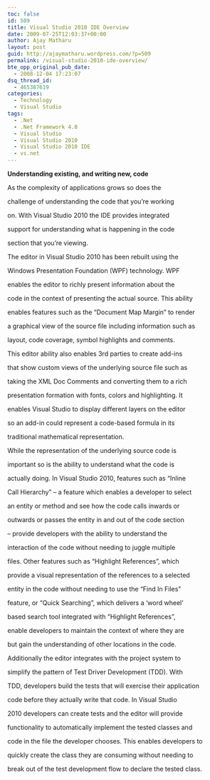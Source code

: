 ```yaml
---
toc: false
id: 509
title: Visual Studio 2010 IDE Overview
date: 2009-07-25T12:03:37+00:00
author: Ajay Matharu
layout: post
guid: http://ajaymatharu.wordpress.com/?p=509
permalink: /visual-studio-2010-ide-overview/
bte_opp_original_pub_date:
  - 2008-12-04 17:23:07
dsq_thread_id:
  - 465387619
categories:
  - Technology
  - Visual Studio
tags:
  - .Net
  - .Net Framework 4.0
  - Visual Studio
  - Visual Studio 2010
  - Visual Studio 2010 IDE
  - vs.net
---
```

**Understanding existing, and writing new, code**

As the complexity of applications grows so does the
  
challenge of understanding the code that you’re working
  
on. With Visual Studio 2010 the IDE provides integrated
  
support for understanding what is happening in the code
  
section that you’re viewing.

The editor in Visual Studio 2010 has been rebuilt using the
  
Windows Presentation Foundation (WPF) technology. WPF
  
enables the editor to richly present information about the
  
code in the context of presenting the actual source. This ability
  
enables features such as the “Document Map Margin” to render
  
a graphical view of the source file including information such as
  
layout, code coverage, symbol highlights and comments.

This editor ability also enables 3rd parties to create add-ins
  
that show custom views of the underlying source file such as
  
taking the XML Doc Comments and converting them to a rich
  
presentation formation with fonts, colors and highlighting. It
  
enables Visual Studio to display different layers on the editor
  
so an add-in could represent a code-based formula in its
  
traditional mathematical representation.

While the representation of the underlying source code is
  
important so is the ability to understand what the code is
  
actually doing. In Visual Studio 2010, features such as “Inline
  
Call Hierarchy” &#8211; a feature which enables a developer to select
  
an entity or method and see how the code calls inwards or
  
outwards or passes the entity in and out of the code section
  
&#8211; provide developers with the ability to understand the
  
interaction of the code without needing to juggle multiple
  
files. Other features such as “Highlight References”, which
  
provide a visual representation of the references to a selected
  
entity in the code without needing to use the “Find In Files”
  
feature, or “Quick Searching”, which delivers a ‘word wheel’
  
based search tool integrated with “Highlight References”,
  
enable developers to maintain the context of where they are
  
but gain the understanding of other locations in the code.

Additionally the editor integrates with the project system to
  
simplify the pattern of Test Driver Development (TDD). With
  
TDD, developers build the tests that will exercise their application
  
code before they actually write that code. In Visual Studio
  
2010 developers can create tests and the editor will provide
  
functionality to automatically implement the tested classes and
  
code in the file the developer chooses. This enables developers to
  
quickly create the class they are consuming without needing to
  
break out of the test development flow to declare the tested class.
